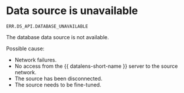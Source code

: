 # Data source is unavailable

`ERR.DS_API.DATABASE_UNAVAILABLE`

The database data source is not available.

Possible cause:
- Network failures.
- No access from the {{ datalens-short-name }} server to the source network.
- The source has been disconnected.
- The source needs to be fine-tuned.
